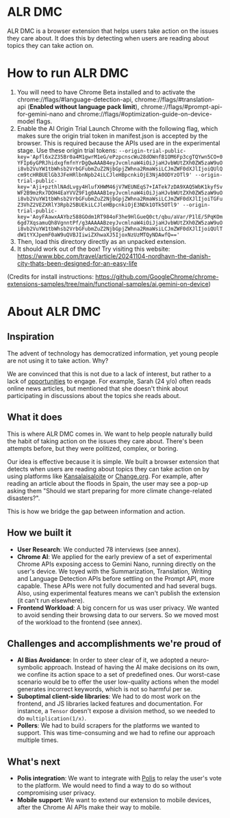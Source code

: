 # ALR DMC
ALR DMC is a browser extension that helps users take action on the issues they care about. It does this by detecting when users are reading about topics they can take action on.

# How to run ALR DMC
1. You will need to have Chrome Beta installed and to activate the chrome://flags/#language-detection-api, chrome://flags/#translation-api (**Enabled without language pack limit**), chrome://flags/#prompt-api-for-gemini-nano and chrome://flags/#optimization-guide-on-device-model flags.
2. Enable the AI Origin Trial Launch Chrome with the following flag, which makes sure the origin trial token in manifest.json is accepted by the browser. This is required because the APIs used are in the experimental stage. Use these origin trial tokens: `--origin-trial-public-key='Apfl6x2Z35Br0a4M1gwrM1eG/ePzpcnscWu28dOWnfB1OM6Fp3cgTQYwn5CO+0YFIp6yGPRJhidxgfmfnYrDgQwAAAB4eyJvcmlnaW4iOiJjaHJvbWUtZXh0ZW5zaW9uOi8vb2VuYW1tbWhsb2VrbGFubmZuZ2NjbGpjZWhna2RmaWsiLCJmZWF0dXJlIjoiQUlQcm9tcHRBUElGb3JFeHRlbnNpb24iLCJleHBpcnkiOjE3NjA0ODYzOTl9' --origin-trial-public-key='Aji+pzthlNAdLvgy4HlufXHWM46jV7WEUNEqS7+IATek7zDA9XAQ5WbK1kyfSvWF2B9mzRx7DOH4EaYVVZ9F1g0AAAB1eyJvcmlnaW4iOiJjaHJvbWUtZXh0ZW5zaW9uOi8vb2VuYW1tbWhsb2VrbGFubmZuZ2NjbGpjZWhna2RmaWsiLCJmZWF0dXJlIjoiTGFuZ3VhZ2VEZXRlY3Rpb25BUEkiLCJleHBpcnkiOjE3NDk1OTk5OTl9' --origin-trial-public-key='AoyFAawxAAYbz588GOdm1RT984oF3he9HlGueQ0ct/qbu/aVar/P1lE/5PqKOm6gd7XqsamuQh8VgnntPf/g3AAAAABzeyJvcmlnaW4iOiJjaHJvbWUtZXh0ZW5zaW9uOi8vb2VuYW1tbWhsb2VrbGFubmZuZ2NjbGpjZWhna2RmaWsiLCJmZWF0dXJlIjoiQUlTdW1tYXJpemF0aW9uQVBJIiwiZXhwaXJ5IjoxNzUzMTQyNDAwfQ=='`
3. Then, load this directory directly as an unpacked extension.
4. It should work out of the box! Try visiting this website: https://www.bbc.com/travel/article/20241104-nordhavn-the-danish-city-thats-been-designed-for-an-easy-life

(Credits for install instructions: https://github.com/GoogleChrome/chrome-extensions-samples/tree/main/functional-samples/ai.gemini-on-device)

# About ALR DMC
## Inspiration
The advent of technology has democratized information, yet young people are not using it to take action. Why?

We are convinced that this is not due to a lack of interest, but rather to a lack of [opportunities](https://doi.org/10.1017/gov.2023.16) to engage. For example, Sarah (24 y/o) often reads online news articles, but mentioned that she doesn't think about participating in discussions about the topics she reads about.

## What it does
This is where ALR DMC comes in. We want to help people naturally build the habit of taking action on the issues they care about. There's been attempts before, but they were politized, complex, or boring.

Our idea is effective because it is simple. We built a browser extension that detects when users are reading about topics they can take action on by using platforms like [Kansalaisaloite](https://www.kansalaisaloite.fi/fi) or [Change.org](https://www.change.org/). For example, after reading an article about the floods in Spain, the user may see a pop-up asking them "Should we start preparing for more climate change-related disasters?".

This is how we bridge the gap between information and action.

## How we built it
- **User Research**: We conducted 78 interviews (see annex).
- **Chrome AI**: We applied for the early preview of a set of experimental Chrome APIs exposing access to Gemini Nano, running directly on the user's device. We toyed with the Summarization, Translation, Writing and Language Detection APIs before settling on the Prompt API, more capable. These APIs were not fully documented and had several bugs. Also, using experimental features means we can't publish the extension (it can't run elsewhere).
- **Frontend Workload**: A big concern for us was user privacy. We wanted to avoid sending their browsing data to our servers. So we moved most of the workload to the frontend (see annex).

## Challenges and accomplishments we're proud of
- **AI Bias Avoidance**: In order to steer clear of it, we adopted a neuro-symbolic approach. Instead of having the AI make decisions on its own, we confine its action space to a set of predefined ones. Our worst-case scenario would be to offer the user low-quality actions when the model generates incorrect keywords, which is not so harmful per se.
- **Suboptimal client-side libraries**: We had to do most work on the frontend, and JS libraries lacked features and documentation. For instance, a `Tensor` doesn't expose a division method, so we needed to do `multiplication(1/x)`.
- **Pollers**: We had to build scrapers for the platforms we wanted to support. This was time-consuming and we had to refine our approach multiple times.

## What's next
- **Polis integration**: We want to integrate with [Polis](https://pol.is/) to relay the user's vote to the platform. We would need to find a way to do so without compromising user privacy.
- **Mobile support**: We want to extend our extension to mobile devices, after the Chrome AI APIs make their way to mobile.
